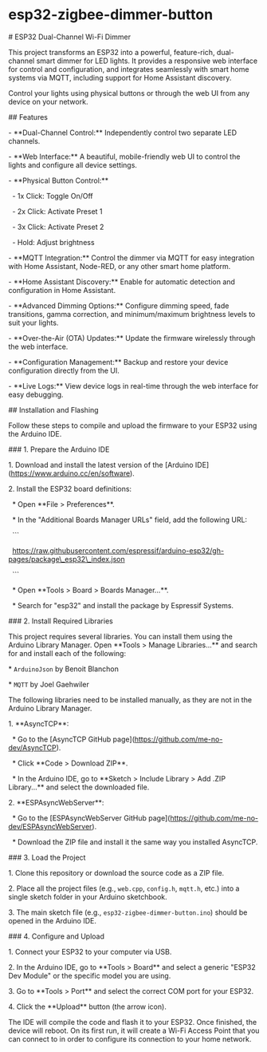 # esp32-zigbee-dimmer-button

\# ESP32 Dual-Channel Wi-Fi Dimmer



This project transforms an ESP32 into a powerful, feature-rich, dual-channel smart dimmer for LED lights. It provides a responsive web interface for control and configuration, and integrates seamlessly with smart home systems via MQTT, including support for Home Assistant discovery.



Control your lights using physical buttons or through the web UI from any device on your network.



\## Features



\-   \*\*Dual-Channel Control:\*\* Independently control two separate LED channels.

\-   \*\*Web Interface:\*\* A beautiful, mobile-friendly web UI to control the lights and configure all device settings.

\-   \*\*Physical Button Control:\*\*

&nbsp;   -   1x Click: Toggle On/Off

&nbsp;   -   2x Click: Activate Preset 1

&nbsp;   -   3x Click: Activate Preset 2

&nbsp;   -   Hold: Adjust brightness

\-   \*\*MQTT Integration:\*\* Control the dimmer via MQTT for easy integration with Home Assistant, Node-RED, or any other smart home platform.

\-   \*\*Home Assistant Discovery:\*\* Enable for automatic detection and configuration in Home Assistant.

\-   \*\*Advanced Dimming Options:\*\* Configure dimming speed, fade transitions, gamma correction, and minimum/maximum brightness levels to suit your lights.

\-   \*\*Over-the-Air (OTA) Updates:\*\* Update the firmware wirelessly through the web interface.

\-   \*\*Configuration Management:\*\* Backup and restore your device configuration directly from the UI.

\-   \*\*Live Logs:\*\* View device logs in real-time through the web interface for easy debugging.



\## Installation and Flashing



Follow these steps to compile and upload the firmware to your ESP32 using the Arduino IDE.



\### 1. Prepare the Arduino IDE



1\.  Download and install the latest version of the \[Arduino IDE](https://www.arduino.cc/en/software).

2\.  Install the ESP32 board definitions:

&nbsp;   \*   Open \*\*File > Preferences\*\*.

&nbsp;   \*   In the "Additional Boards Manager URLs" field, add the following URL:

&nbsp;       ```

&nbsp;       https://raw.githubusercontent.com/espressif/arduino-esp32/gh-pages/package\_esp32\_index.json

&nbsp;       ```

&nbsp;   \*   Open \*\*Tools > Board > Boards Manager...\*\*.

&nbsp;   \*   Search for "esp32" and install the package by Espressif Systems.



\### 2. Install Required Libraries



This project requires several libraries. You can install them using the Arduino Library Manager. Open \*\*Tools > Manage Libraries...\*\* and search for and install each of the following:



\*   `ArduinoJson` by Benoit Blanchon

\*   `MQTT` by Joel Gaehwiler



The following libraries need to be installed manually, as they are not in the Arduino Library Manager.



1\.  \*\*AsyncTCP\*\*:

&nbsp;   \*   Go to the \[AsyncTCP GitHub page](https://github.com/me-no-dev/AsyncTCP).

&nbsp;   \*   Click \*\*Code > Download ZIP\*\*.

&nbsp;   \*   In the Arduino IDE, go to \*\*Sketch > Include Library > Add .ZIP Library...\*\* and select the downloaded file.



2\.  \*\*ESPAsyncWebServer\*\*:

&nbsp;   \*   Go to the \[ESPAsyncWebServer GitHub page](https://github.com/me-no-dev/ESPAsyncWebServer).

&nbsp;   \*   Download the ZIP file and install it the same way you installed AsyncTCP.



\### 3. Load the Project



1\.  Clone this repository or download the source code as a ZIP file.

2\.  Place all the project files (e.g., `web.cpp`, `config.h`, `mqtt.h`, etc.) into a single sketch folder in your Arduino sketchbook.

3\.  The main sketch file (e.g., `esp32-zigbee-dimmer-button.ino`) should be opened in the Arduino IDE.



\### 4. Configure and Upload



1\.  Connect your ESP32 to your computer via USB.

2\.  In the Arduino IDE, go to \*\*Tools > Board\*\* and select a generic "ESP32 Dev Module" or the specific model you are using.

3\.  Go to \*\*Tools > Port\*\* and select the correct COM port for your ESP32.

4\.  Click the \*\*Upload\*\* button (the arrow icon).



The IDE will compile the code and flash it to your ESP32. Once finished, the device will reboot. On its first run, it will create a Wi-Fi Access Point that you can connect to in order to configure its connection to your home network.

